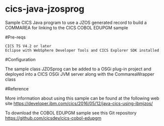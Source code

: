 # cics-java-jzosprog
Sample CICS Java program to use a JZOS generated record to build a COMMAREA for linking to the CICS COBOL EDUPGM sample


#Pre-reqs

    CICS TS V4.2 or later
    Eclipse with WebSphere Developer Tools and CICS Explorer SDK installed

#Configuration

The sample class JZOSprog can be added to a OSGi plug-in project and deployed into a CICS OSGi JVM server along with the CommareaWrapper class


#Reference

More information about using this sample can be found at the following web site
https://developer.ibm.com/cics/2016/05/12/java-cics-using-ibmjzos/

To download the COBOL EDUPGM sample see this Git repository https://github.com/cicsdev/cics-cobol-edupgm
